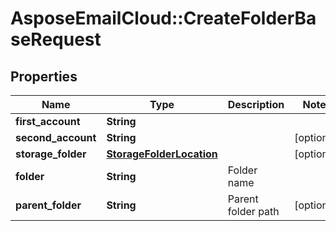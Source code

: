 # AsposeEmailCloud::CreateFolderBaseRequest

## Properties
Name | Type | Description | Notes
------------ | ------------- | ------------- | -------------
**first_account** | **String** |  | 
**second_account** | **String** |  | [optional] 
**storage_folder** | [**StorageFolderLocation**](StorageFolderLocation.md) |  | [optional] 
**folder** | **String** | Folder name | 
**parent_folder** | **String** | Parent folder path | [optional] 


